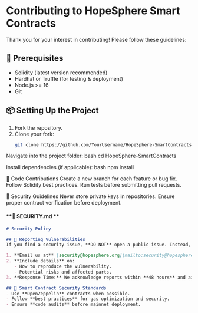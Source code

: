 # Contributing to HopeSphere Smart Contracts

Thank you for your interest in contributing! Please follow these guidelines:

## 🔹 Prerequisites
- Solidity (latest version recommended)
- Hardhat or Truffle (for testing & deployment)
- Node.js >= 16
- Git

## 📦 Setting Up the Project
1. Fork the repository.
2. Clone your fork:
   ```bash
   git clone https://github.com/YourUsername/HopeSphere-SmartContracts.git

Navigate into the project folder:
bash
cd HopeSphere-SmartContracts

Install dependencies (if applicable):
bash
npm install

🔄 Code Contributions
Create a new branch for each feature or bug fix.
Follow Solidity best practices.
Run tests before submitting pull requests.

🔐 Security Guidelines
Never store private keys in repositories.
Ensure proper contract verification before deployment.

#### **📌 SECURITY.md **
```md
# Security Policy

## 📌 Reporting Vulnerabilities
If you find a security issue, **DO NOT** open a public issue. Instead, report it responsibly:

1. **Email us at** [security@hopesphere.org](mailto:security@hopesphere.org)
2. **Include details** on:
   - How to reproduce the vulnerability.
   - Potential risks and affected parts.
3. **Response Time:** We acknowledge reports within **48 hours** and aim to resolve critical issues within **7 days**.

## 🔐 Smart Contract Security Standards
- Use **OpenZeppelin** contracts when possible.
- Follow **best practices** for gas optimization and security.
- Ensure **code audits** before mainnet deployment.

